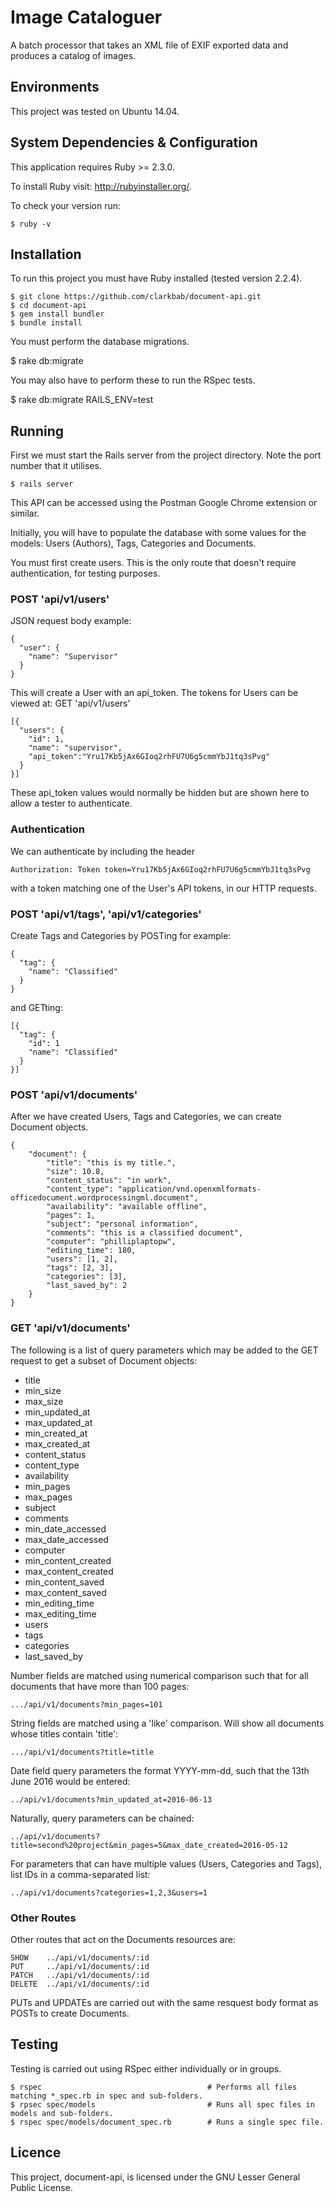 # Image Cataloguer

A batch processor that takes an XML file of EXIF exported data and produces a catalog of images.

## Environments

This project was tested on Ubuntu 14.04.

## System Dependencies & Configuration

This application requires Ruby >= 2.3.0.

To install Ruby visit: http://rubyinstaller.org/.

To check your version run:

    $ ruby -v

## Installation

To run this project you must have Ruby installed (tested version 2.2.4).

    $ git clone https://github.com/clarkbab/document-api.git
    $ cd document-api
    $ gem install bundler
    $ bundle install

You must perform the database migrations.

  $ rake db:migrate

You may also have to perform these to run the RSpec tests.

  $ rake db:migrate RAILS_ENV=test

## Running

First we must start the Rails server from the project directory. Note the port number that it utilises.

    $ rails server

This API can be accessed using the Postman Google Chrome extension or similar.

Initially, you will have to populate the database with some values for the models: Users (Authors), Tags, Categories and Documents.

You must first create users. This is the only route that doesn't require authentication, for testing purposes.

### POST 'api/v1/users'

JSON request body example: 
```
{
  "user": {
    "name": "Supervisor"
  }
}
```
This will create a User with an api_token. The tokens for Users can be viewed at: GET 'api/v1/users'
```
[{
  "users": {
    "id": 1,
    "name": "supervisor",
    "api_token":"Yru17Kb5jAx6GIoq2rhFU7U6g5cmmYbJ1tq3sPvg"
  }
}]
```

These api_token values would normally be hidden but are shown here to allow a tester to authenticate.

### Authentication

We can authenticate by including the header 
```
Authorization: Token token=Yru17Kb5jAx6GIoq2rhFU7U6g5cmmYbJ1tq3sPvg
```
 with a token matching one of the User's API tokens, in our HTTP requests.

### POST 'api/v1/tags', 'api/v1/categories'

Create Tags and Categories by POSTing for example:
```
{
  "tag": {
    "name": "Classified"
  }
}
```

and GETting:
```
[{
  "tag": {
    "id": 1
    "name": "Classified"
  }
}]
```

### POST 'api/v1/documents'

After we have created Users, Tags and Categories, we can create Document objects.

```
{
    "document": {
        "title": "this is my title.",
        "size": 10.8,
        "content_status": "in work",
        "content_type": "application/vnd.openxmlformats-officedocument.wordprocessingml.document",
        "availability": "available offline",
        "pages": 1,
        "subject": "personal information",
        "comments": "this is a classified document",
        "computer": "philliplaptopw",
        "editing_time": 180,
        "users": [1, 2],
        "tags": [2, 3],
        "categories": [3],
        "last_saved_by": 2
    }
}
```

### GET 'api/v1/documents'

The following is a list of query parameters which may be added to the GET request to get a subset of Document objects:

* title
* min_size
* max_size
* min_updated_at
* max_updated_at
* min_created_at
* max_created_at
* content_status
* content_type
* availability
* min_pages
* max_pages
* subject
* comments
* min_date_accessed
* max_date_accessed
* computer
* min_content_created
* max_content_created
* min_content_saved
* max_content_saved
* min_editing_time
* max_editing_time
* users
* tags
* categories
* last_saved_by

Number fields are matched using numerical comparison such that for all documents that have more than 100 pages:
```
.../api/v1/documents?min_pages=101
```

String fields are matched using a 'like' comparison. Will show all documents whose titles contain 'title':
```
.../api/v1/documents?title=title
```

Date field query parameters the format YYYY-mm-dd, such that the 13th June 2016 would be entered:
```
../api/v1/documents?min_updated_at=2016-06-13
```

Naturally, query parameters can be chained:
```
../api/v1/documents?title=second%20project&min_pages=5&max_date_created=2016-05-12
```

For parameters that can have multiple values (Users, Categories and Tags), list IDs in a comma-separated list:
```
../api/v1/documents?categories=1,2,3&users=1
```

### Other Routes

Other routes that act on the Documents resources are:

```
SHOW    ../api/v1/documents/:id
PUT     ../api/v1/documents/:id
PATCH   ../api/v1/documents/:id
DELETE  ../api/v1/documents/:id
```

PUTs and UPDATEs are carried out with the same resquest body format as POSTs to create Documents.

## Testing

Testing is carried out using RSpec either individually or in groups.

    $ rspec                                     # Performs all files matching *_spec.rb in spec and sub-folders.
    $ rpsec spec/models                         # Runs all spec files in models and sub-folders.
    $ rspec spec/models/document_spec.rb        # Runs a single spec file.

## Licence

This project, document-api, is licensed under the GNU Lesser General Public License.


